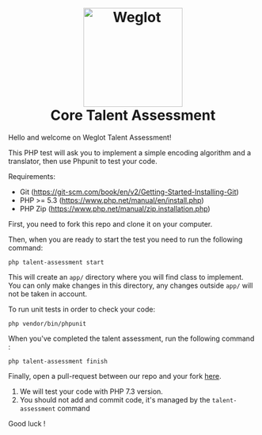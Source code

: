 <h1 align="center">
  <br>
  <a href="https://weglot.com/"><img src="https://staging.weglot.com/public/images/wglogo-full.png" alt="Weglot" width="200"></a>
  <br>
  Core Talent Assessment
  
  <br>
</h1>

Hello and welcome on Weglot Talent Assessment!

This PHP test will ask you to implement a simple encoding algorithm and a translator, then use Phpunit to test your code.

Requirements:
* Git (https://git-scm.com/book/en/v2/Getting-Started-Installing-Git)
* PHP >= 5.3 (https://www.php.net/manual/en/install.php)
* PHP Zip (https://www.php.net/manual/zip.installation.php)


First, you need to fork this repo and clone it on your computer.

Then, when you are ready to start the test you need to run the following command:
```
php talent-assessment start
```

This will create an ```app/``` directory where you will find class to implement. You can only make changes in this directory, any changes outside ```app/``` will not be taken in account. 

To run unit tests in order to check your code:
```
php vendor/bin/phpunit
```

When you've completed the talent assessment, run the following command :
```
php talent-assessment finish
```

Finally, open a pull-request between our repo and your fork [here](https://github.com/weglot/core-talent-assessment/compare).

1. We will test your code with PHP 7.3 version.
2. You should not add and commit code, it's managed by the ``talent-assessment`` command

Good luck !